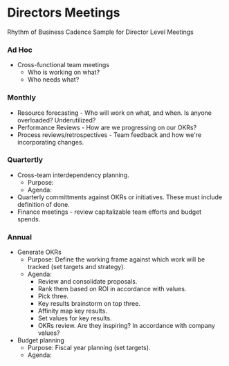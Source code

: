 # Directors Meetings

Rhythm of Business Cadence Sample for Director Level Meetings 

### Ad Hoc
- Cross-functional team meetings
  - Who is working on what? 
  - Who needs what? 
  
### Monthly
- Resource forecasting - Who will work on what, and when. Is anyone overloaded? Underutilized?
- Performance Reviews - How are we progressing on our OKRs?
- Process reviews/retrospectives - Team feedback and how we're incorporating changes.

### Quartertly
- Cross-team interdependency planning.
  - Purpose: 
  - Agenda: 
- Quarterly committments against OKRs or initiatives. These must include definition of done. 
- Finance meetings - review capitalizable team efforts and budget spends.

### Annual 
- Generate OKRs
  - Purpose: Define the working frame against which work will be tracked (set targets and strategy).
  - Agenda: 
    - Review and consolidate proposals.
    - Rank them based on ROI in accordance with values.
    - Pick three.
    - Key results brainstorm on top three.
    - Affinity map key results.
    - Set values for key results.
    - OKRs review. Are they inspiring? In accordance with company values?
- Budget planning
  - Purpose: Fiscal year planning (set targets).
  - Agenda:
